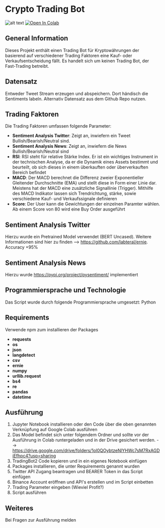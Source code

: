 # Crypto Trading Bot
![alt text](https://images.unsplash.com/photo-1614787296891-d1b2b1aced36?ixlib=rb-1.2.1&ixid=MnwxMjA3fDB8MHxwaG90by1wYWdlfHx8fGVufDB8fHx8&auto=format&fit=crop&w=1350&q=80)
[![Open In Colab](https://colab.research.google.com/assets/colab-badge.svg)](https://colab.research.google.com/drive/1hgjudzojmvlB47dCXP02JB73kPKe3H1g?usp=sharing)
## General Information
Dieses Projekt enthält einen Trading Bot für Kryptowährungen der basierend auf verschiedener Trading Faktoren eine Kauf- oder Verkaufsentscheidung fällt. Es handelt sich um keinen Trading Bot, der Fast-Trading betreibt.

## Datensatz
Entweder Tweet Stream erzeugen und abspeichern. Dort händisch die Sentiments labeln. Alternativ Datensatz aus dem Github Repo nutzen. 


## Trading Faktoren
Die Trading Faktoren umfassen folgende Parameter:

- **Sentiment Analysis Twitter**: Zeigt an, inwiefern ein Tweet Bullish/Bearish/Neutral sind. 
- **Sentiment Analysis News**: Zeigt an, inwiefern die News Bullish/Bearish/Neutral sind
- **RSI**: RSI steht für relative Stärke Index. Er ist ein wichtiges Instrument in der technischen Analyse, da er die Dynamik eines Assets bestimmt und beurteilt, ob sich dieses in einem überkauften oder überverkauften Bereich befindet
- **MACD**: Der MACD berechnet die Differenz zweier Exponentieller Gleitender Durchschnitte (EMA) und stellt diese in Form einer Linie dar. Meistens hat der MACD eine zusätzliche Signallinie (Trigger). Mithilfe des MACD Indikator lassen sich Trendrichtung, stärke, sowie verschiedene Kauf- und Verkaufssignale definieren
- **Score**: Der User kann die Gewichtungen der einzelnen Paramter wählen. Ab einem Score von 80 wird eine Buy Order ausgeführt

## Sentiment Analysis Twitter
Hierzu wurde ein Pretrained Model verwendet (BERT Uncased). Weitere Informationen sind hier zu finden --> https://github.com/labteral/ernie. Accuracy +95%

## Sentiment Analysis News
Hierzu wurde https://pypi.org/project/pysentiment/ implementiert

## Programmiersprache und Technologie 

Das Script wurde durch folgende Programmiersprache umgesetzt:
Python


## Requirements
Verwende npm zum installieren der Packages
-	**requests**
-	**os**
-	**json**
-	**langdetect**
-	**csv**
-	**ernie**
-	**numpy**
-	**urllib.request**
-	**bs4**
-	**re**
-	**pandas**
-	**datetime**


## Ausführung
1.	Jupyter Notebook installieren oder den Code über die oben genannten Verknüpfung auf Google Colab ausführen
2.	Das Model befindet sich unter folgendem Ordner und sollte vor der Ausführung in Colab runtergeladen und in der Drive gesichert werden.
--> https://drive.google.com/drive/folders/1ol0QOybtzeNlYHWc7sM7RxAGDiEfhpc4?usp=sharing
4.	TradingBot2 Code kopieren und in ein eigenes Notebook einfügen
5.	Packages installieren, die unter Requirements genannt wurden
6.	Twitter API Zugang beantragen und BEARER Token in das Script einfügen
7.	Binance Account eröffnen und API's erstellen und im Script einbetten
8.	Trading Parameter eingeben (Wieviel Profit?)
9.	Script ausführen 

## Weiteres
Bei Fragen zur Ausführung melden
